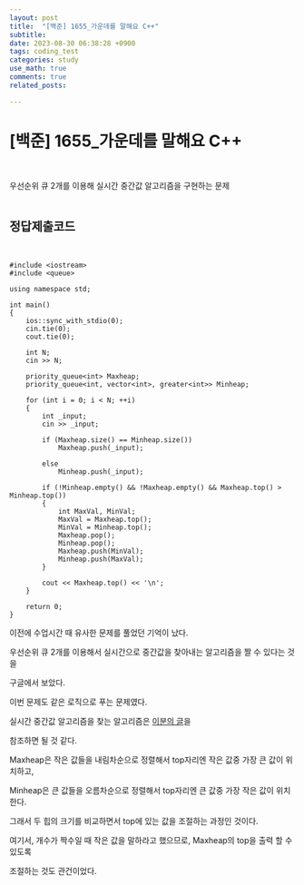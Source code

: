 ```yaml
---
layout: post
title:  "[백준] 1655_가운데를 말해요 C++"
subtitle:   
date: 2023-08-30 06:38:28 +0900
tags: coding_test
categories: study
use_math: true
comments: true
related_posts:

---
```


# [백준] 1655_가운데를 말해요 C++<br/>
<br/>

우선순위 큐 2개를 이용해 실시간 중간값 알고리즘을 구현하는 문제<br/>
<br/>

## 정답제출코드<br/>
<br/>

```
#include <iostream>
#include <queue>

using namespace std;

int main()
{
    ios::sync_with_stdio(0);
    cin.tie(0);
    cout.tie(0);

    int N;
    cin >> N;

    priority_queue<int> Maxheap;
    priority_queue<int, vector<int>, greater<int>> Minheap;

    for (int i = 0; i < N; ++i)
    {
        int _input;
        cin >> _input;

        if (Maxheap.size() == Minheap.size())
            Maxheap.push(_input);
        
        else
            Minheap.push(_input);
        
        if (!Minheap.empty() && !Maxheap.empty() && Maxheap.top() > Minheap.top())
        {
            int MaxVal, MinVal;
            MaxVal = Maxheap.top();
            MinVal = Minheap.top();
            Maxheap.pop();
            Minheap.pop();
            Maxheap.push(MinVal);
            Minheap.push(MaxVal);
        }

        cout << Maxheap.top() << '\n';
    }

    return 0;
}
```

이전에 수업시간 때 유사한 문제를 풀었던 기억이 났다.<br/>

우선순위 큐 2개를 이용해서 실시간으로 중간값을 찾아내는 알고리즘을 짤 수 있다는 것을<br/>

구글에서 보았다.<br/>

이번 문제도 같은 로직으로 푸는 문제였다.<br/>

실시간 중간값 알고리즘을 찾는 알고리즘은 [이분의 글](https://o-tantk.github.io/posts/finding-median/)을

참조하면 될 것 같다.<br/>

Maxheap은 작은 값들을 내림차순으로 정렬해서 top자리엔 작은 값중 가장 큰 값이 위치하고,<br/>

Minheap은 큰 값들을 오름차순으로 정렬해서 top자리엔 큰 값중 가장 작은 값이 위치한다.<br/>

그래서 두 힙의 크기를 비교하면서 top에 있는 값을 조절하는 과정인 것이다.<br/>

여기서, 개수가 짝수일 때 작은 값을 말하라고 했으므로, Maxheap의 top을 출력 할 수 있도록<br/>

조절하는 것도 관건이었다.<br/>